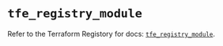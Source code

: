 # `tfe_registry_module`

Refer to the Terraform Registory for docs: [`tfe_registry_module`](https://registry.terraform.io/providers/hashicorp/tfe/0.46.0/docs/resources/registry_module).
